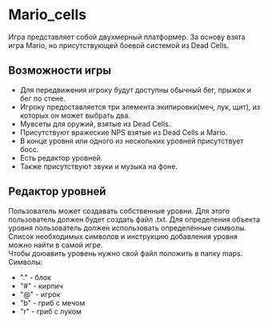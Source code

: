 # Mario_cells
Игра представляет собой двухмерный платформер.
За основу взята игра Mario, но  присутствующей боевой системой из Dead Cells.
## Возможности игры
- Для передвижения игроку будут доступны обычный бег, прыжок и бег по стене.
- Игроку предоставляется три элемента экипировки(меч, лук, щит), из которых он может выбрать два.
- Мувсеты для оружий, взятые из Dead Cells.
- Присутствуют вражеские NPS взятые из Dead Cells и Mario.
- В конце уровня или одного из нескольких уровней присутствует босс.
- Есть редактор уровней.
- Также присутствуют звуки и музыка на фоне.
## Редактор уровней
Пользователь может создавать собственные уровни.
Для этого пользователь должен будет создать файл .txt.
Для определения объекта уровня пользователь должен использовать определённые символы.
Список необходимых символов и инструкцию добавления уровня можно найти в самой игре.  
Чтобы доюавить уровень нужно свой файл положить в папку maps.  
Символы:
- "." - блок
- "#" - кирпич
- "@" - игрок
- "b" - гриб с мечом
- "r" - гриб с луком
